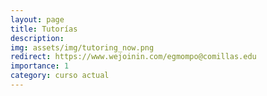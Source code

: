 ```yaml
---
layout: page
title: Tutorías
description:
img: assets/img/tutoring_now.png
redirect: https://www.wejoinin.com/egmompo@comillas.edu
importance: 1
category: curso actual
---
```

